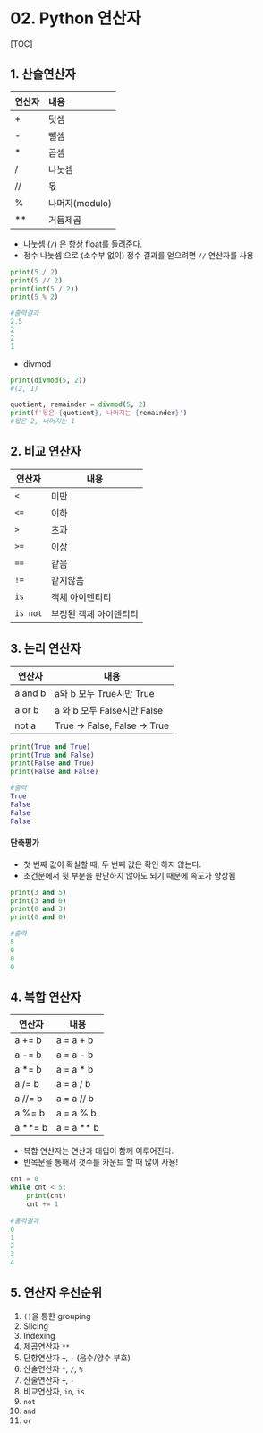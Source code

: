 # 02. Python 연산자

[TOC]

## 1. 산술연산자

| 연산자 | 내용           |
| ------ | :------------- |
| +      | 덧셈           |
| -      | 뺄셈           |
| *      | 곱셈           |
| /      | 나눗셈         |
| //     | 몫             |
| %      | 나머지(modulo) |
| **     | 거듭제곱       |

- 나눗셈 (`/`) 은 항상 float를 돌려준다.
- 정수 나눗셈 으로 (소수부 없이) 정수 결과를 얻으려면 `//` 연산자를 사용

```python
print(5 / 2)
print(5 // 2)
print(int(5 / 2))
print(5 % 2)

#출력결과
2.5
2
2
1
```

- divmod 

```python
print(divmod(5, 2))
#(2, 1)

quotient, remainder = divmod(5, 2)
print(f'몫은 {quotient}, 나머지는 {remainder}')
#몫은 2, 나머지는 1
```



## 2. 비교 연산자

| 연산자   | 내용                   |
| -------- | ---------------------- |
| `<`      | 미만                   |
| `<=`     | 이하                   |
| `>`      | 초과                   |
| `>=`     | 이상                   |
| `==`     | 같음                   |
| `!=`     | 같지않음               |
| `is`     | 객체 아이덴티티        |
| `is not` | 부정된 객체 아이덴티티 |



## 3. 논리 연산자

| 연산자  | 내용                         |
| ------- | ---------------------------- |
| a and b | a와 b 모두 True시만 True     |
| a or b  | a 와 b 모두 False시만 False  |
| not a   | True -> False, False -> True |

``` python
print(True and True)
print(True and False)
print(False and True)
print(False and False)

#출력
True
False
False
False
```



#### 단축평가

- 첫 번째 값이 확실할 때, 두 번째 값은 확인 하지 않는다.
- 조건문에서 뒷 부분을 판단하지 않아도 되기 때문에 속도가 향상됨

```python
print(3 and 5)
print(3 and 0)
print(0 and 3)
print(0 and 0)

#출력
5
0
0
0
```



## 4. 복합 연산자

| 연산자  | 내용       |
| ------- | ---------- |
| a += b  | a = a + b  |
| a -= b  | a = a - b  |
| a *= b  | a = a * b  |
| a /= b  | a = a / b  |
| a //= b | a = a // b |
| a %= b  | a = a % b  |
| a **= b | a = a ** b |

- 복합 연산자는 연산과 대입이 함께 이루어진다.
- 반목문을 통해서 갯수를 카운트 할 때 많이 사용!

```python
cnt = 0
while cnt < 5:
    print(cnt)
    cnt += 1
    
#출력결과
0
1
2
3
4
```



## 5. 연산자 우선순위

1. `()`을 통한 grouping
2. Slicing
3. Indexing
4. 제곱연산자 `**`
5. 단항연산자 `+`, `-` (음수/양수 부호)
6. 산술연산자 `*`, `/`, `%`
7. 산술연산자 `+`, `-`
8. 비교연산자, `in`, `is`
9. `not`
10. `and`
11. `or`

